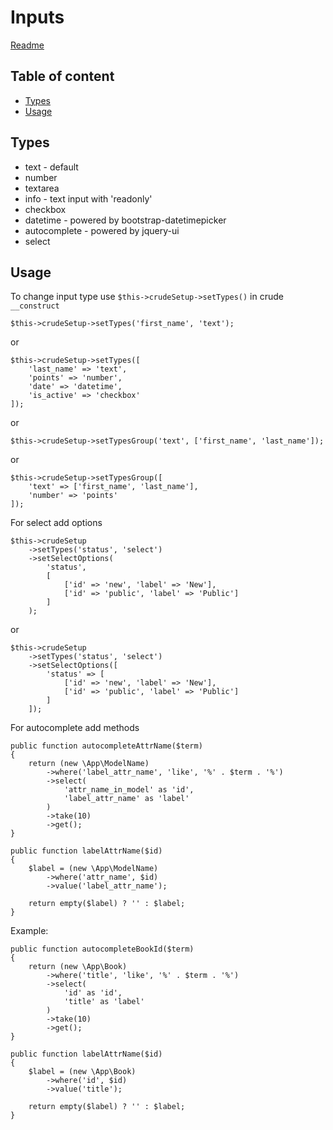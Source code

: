 # Inputs

[Readme](../README.md)

## Table of content
- [Types](#types)
- [Usage](#usage)

## Types

* text - default
* number
* textarea
* info - text input with 'readonly'
* checkbox
* datetime - powered by bootstrap-datetimepicker
* autocomplete - powered by jquery-ui
* select

## Usage

To change input type use `$this->crudeSetup->setTypes()` in crude `__construct`

```
$this->crudeSetup->setTypes('first_name', 'text');
```

or

```
$this->crudeSetup->setTypes([
    'last_name' => 'text',
    'points' => 'number',
    'date' => 'datetime',
    'is_active' => 'checkbox'
]);
```

or

```
$this->crudeSetup->setTypesGroup('text', ['first_name', 'last_name']);
```

or

```
$this->crudeSetup->setTypesGroup([
    'text' => ['first_name', 'last_name'],
    'number' => 'points'
]);
```

For select add options

```
$this->crudeSetup
    ->setTypes('status', 'select')
    ->setSelectOptions(
        'status',
        [
            ['id' => 'new', 'label' => 'New'],
            ['id' => 'public', 'label' => 'Public']
        ]
    );
```

or

```
$this->crudeSetup
    ->setTypes('status', 'select')
    ->setSelectOptions([
        'status' => [
            ['id' => 'new', 'label' => 'New'],
            ['id' => 'public', 'label' => 'Public']
        ]
    ]);
```

For autocomplete add methods

```
public function autocompleteAttrName($term)
{
    return (new \App\ModelName)
        ->where('label_attr_name', 'like', '%' . $term . '%')
        ->select(
            'attr_name_in_model' as 'id',
            'label_attr_name' as 'label'
        )
        ->take(10)
        ->get();
}

public function labelAttrName($id)
{
    $label = (new \App\ModelName)
        ->where('attr_name', $id)
        ->value('label_attr_name');

    return empty($label) ? '' : $label;
}
```

Example:
```
public function autocompleteBookId($term)
{
    return (new \App\Book)
        ->where('title', 'like', '%' . $term . '%')
        ->select(
            'id' as 'id',
            'title' as 'label'
        )
        ->take(10)
        ->get();
}

public function labelAttrName($id)
{
    $label = (new \App\Book)
        ->where('id', $id)
        ->value('title');

    return empty($label) ? '' : $label;
}
```
